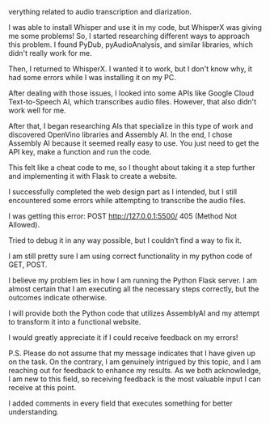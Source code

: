 verything related to audio transcription and diarization.  

I was able to install Whisper and use it in my code, but WhisperX was giving me some problems!  So, I started researching different ways to approach this problem. I found PyDub, pyAudioAnalysis, and similar libraries, which didn't really work for me. 

Then, I returned to WhisperX. I wanted it to work, but I don't know why, it had some errors while I was installing it on my PC. 
 
After dealing with those issues, I looked into some APIs like Google Cloud Text-to-Speech AI, which transcribes audio files. However, that also didn't work well for me. 
 
After that, I began researching AIs that specialize in this type of work and discovered OpenVino libraries and Assembly AI. In the end, I chose Assembly AI because it seemed really easy to use. You just need to get the API key, make a function and run the code. 

This felt like a cheat code to me, so I thought about taking it a step further and implementing it with Flask to create a website. 

I successfully completed the web design part as I intended, but I still encountered some errors while attempting to transcribe the audio files. 

I was getting this error:  POST http://127.0.0.1:5500/ 405 (Method Not Allowed). 

Tried to debug it in any way possible, but I couldn’t find a way to fix it. 

I am still pretty sure I am using correct functionality in my python code of GET, POST. 

I believe my problem lies in how I am running the Python Flask server. I am almost certain that I am executing all the necessary steps correctly, but the outcomes indicate otherwise. 

I will provide both the Python code that utilizes AssemblyAI and my attempt to transform it into a functional website. 

I would greatly appreciate it if I could receive feedback on my errors!  

P.S. Please do not assume that my message indicates that I have given up on the task. On the contrary, I am genuinely intrigued by this topic, and I am reaching out for feedback to enhance my results. As we both acknowledge, I am new to this field, so receiving feedback is the most valuable input I can receive at this point. 

I added comments in every field that executes something for better understanding. 
